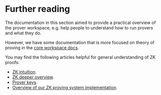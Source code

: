 # Further reading

The documentation in this section aimed to provide a practical overview of the prover workspace, e.g. help people to
understand how to run provers and what they do.

However, we have some documentation that is more focused on theory of proving in the
[core workspace docs](https://matter-labs.github.io/zksync-era/core/latest).

You may find the following articles helpful for general understanding of ZK proofs:

- [ZK intuition](https://matter-labs.github.io/zksync-era/core/latest/guides/advanced/13_zk_intuition.html).
- [ZK deeper overview](https://matter-labs.github.io/zksync-era/core/latest/guides/advanced/14_zk_deeper_overview.html).
- [Prover keys](https://matter-labs.github.io/zksync-era/core/latest/guides/advanced/15_prover_keys.html).
- [Overview of our ZK proving system implementation](https://matter-labs.github.io/zksync-era/core/latest/specs/prover/overview.html).
